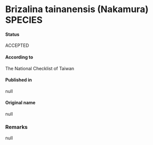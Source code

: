 Brizalina tainanensis (Nakamura) SPECIES
=======

#### Status
ACCEPTED

#### According to
The National Checklist of Taiwan

#### Published in
null

#### Original name
null

### Remarks
null